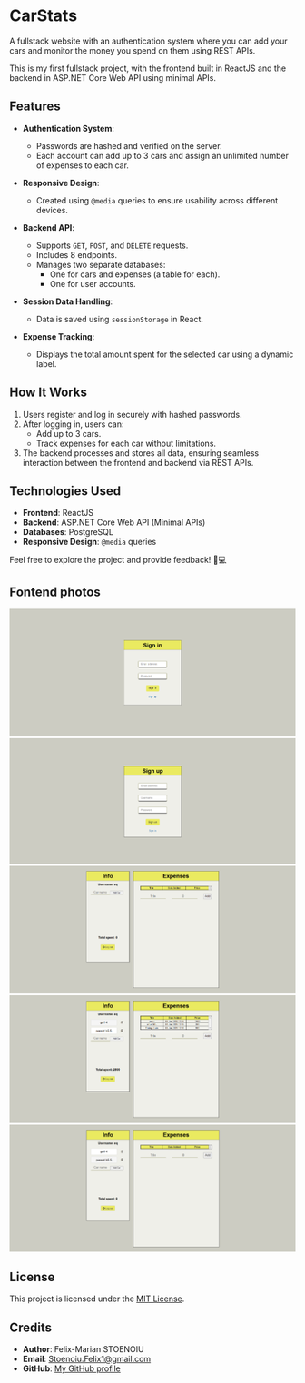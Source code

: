 # CarStats  
A fullstack website with an authentication system where you can add your cars and monitor the money you spend on them using REST APIs.  

This is my first fullstack project, with the frontend built in ReactJS and the backend in ASP.NET Core Web API using minimal APIs.  

## Features  
- **Authentication System**:  
  - Passwords are hashed and verified on the server.  
  - Each account can add up to 3 cars and assign an unlimited number of expenses to each car.  

- **Responsive Design**:  
  - Created using `@media` queries to ensure usability across different devices.  

- **Backend API**:  
  - Supports `GET`, `POST`, and `DELETE` requests.  
  - Includes 8 endpoints.  
  - Manages two separate databases:  
    - One for cars and expenses (a table for each).  
    - One for user accounts.  

- **Session Data Handling**:  
  - Data is saved using `sessionStorage` in React.  

- **Expense Tracking**:  
  - Displays the total amount spent for the selected car using a dynamic label.  

## How It Works  
1. Users register and log in securely with hashed passwords.  
2. After logging in, users can:  
   - Add up to 3 cars.  
   - Track expenses for each car without limitations.  
3. The backend processes and stores all data, ensuring seamless interaction between the frontend and backend via REST APIs.  

## Technologies Used  
- **Frontend**: ReactJS  
- **Backend**: ASP.NET Core Web API (Minimal APIs)  
- **Databases**: PostgreSQL
- **Responsive Design**: `@media` queries  

Feel free to explore the project and provide feedback! 🚗💻  

## Fontend photos
![Photo](photos/1.png)
![Photo](photos/2.png)
![Photo](photos/3.png)
![Photo](photos/4.png)
![Photo](photos/5.png)

## License
This project is licensed under the [MIT License](LICENSE).

## Credits
- **Author**: Felix-Marian STOENOIU
- **Email**: Stoenoiu.Felix1@gmail.com
- **GitHub**: [My GitHub profile](https://github.com/FelixMarian)
